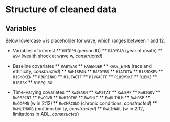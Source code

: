 # Structure of cleaned data
## Variables
Below lowercase `w` is placeholder for wave, which ranges between 1 and 12.

* Variables of interest
** `HHIDPN` (person ID)
** `RADYEAR` (year of death)
** `WSw` (wealth shock at wave w, *constructed*)

* Baseline covariates
** `RABYEAR`
** `RAGENDER`
** `RACE_ETHN` (race and ethnicity, *constructed*)
** `RAHISPAN`
** `RAEDYRS`
** `H1ATOTW`
** `R1SMOKEV`
** `R1SMOKEN`
** `R3DRINKD`
** `R1LTACTF`
** `R1VGACTF`
** `R1HSWRKF`
** `R1BMI`
** `R1RISK`
** `R1BEQLRG`

* Time-varying covariates
** `RwIEARN`
** `RwMSTAT`
** `RwLBRF`
** `RwHIGOV`
** `RwPRPCNT`
** `RwCOVR`
** `RwHIOTHP`
** `RwSHLT`
** `RwHLTHLM`
** `RwHOSP`
** `RwOOPMD` (w in 2:12)
** `RwCHRCOND` (chronic conditions, *constructed*)
** `RwMLTMORB` (multimorbidity, *constructed*)
** `RwLIMADL` (w in 2:12, limitations in ADL, *constructed*)


